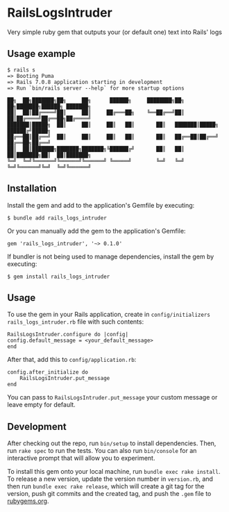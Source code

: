 # RailsLogsIntruder

Very simple ruby gem that outputs your (or default one) text into Rails' logs

## Usage example

    $ rails s
    => Booting Puma
    => Rails 7.0.8 application starting in development 
    => Run `bin/rails server --help` for more startup options

    ██╗  ██╗███████╗██╗     ██╗      ██████╗     ████████╗██╗  ██╗███████╗██████╗ ███████╗
    ██║  ██║██╔════╝██║     ██║     ██╔═══██╗    ╚══██╔══╝██║  ██║██╔════╝██╔══██╗██╔════╝
    ███████║█████╗  ██║     ██║     ██║   ██║       ██║   ███████║█████╗  ██████╔╝█████╗
    ██╔══██║██╔══╝  ██║     ██║     ██║   ██║       ██║   ██╔══██║██╔══╝  ██╔══██╗██╔══╝
    ██║  ██║███████╗███████╗███████╗╚██████╔╝       ██║   ██║  ██║███████╗██║  ██║███████╗
    ╚═╝  ╚═╝╚══════╝╚══════╝╚══════╝ ╚═════╝        ╚═╝   ╚═╝  ╚═╝╚══════╝╚═╝  ╚═╝╚══════╝


## Installation

Install the gem and add to the application's Gemfile by executing:

    $ bundle add rails_logs_intruder

Or you can manually add the gem to the application's Gemfile:

    gem 'rails_logs_intruder', '~> 0.1.0'

If bundler is not being used to manage dependencies, install the gem by executing:

    $ gem install rails_logs_intruder

## Usage

To use the gem in your Rails application, create in `config/initializers` `rails_logs_intruder.rb` file with such contents:

    RailsLogsIntruder.configure do |config|
    config.default_message = <your_default_message>
    end


After that, add this to `config/application.rb`:

    config.after_initialize do
        RailsLogsIntruder.put_message
    end

You can pass to `RailsLogsIntruder.put_message` your custom message or leave empty for default.

## Development

After checking out the repo, run `bin/setup` to install dependencies. Then, run `rake spec` to run the tests. You can also run `bin/console` for an interactive prompt that will allow you to experiment.

To install this gem onto your local machine, run `bundle exec rake install`. To release a new version, update the version number in `version.rb`, and then run `bundle exec rake release`, which will create a git tag for the version, push git commits and the created tag, and push the `.gem` file to [rubygems.org](https://rubygems.org).
